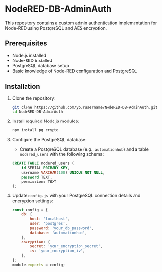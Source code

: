 # NodeRED-DB-AdminAuth

This repository contains a custom admin authentication implementation for [Node-RED](https://nodered.org/) using PostgreSQL and AES encryption.

## Prerequisites
- Node.js installed
- Node-RED installed
- PostgreSQL database setup
- Basic knowledge of Node-RED configuration and PostgreSQL

## Installation

1. Clone the repository:
    ```bash
    git clone https://github.com/yourusername/NodeRED-DB-AdminAuth.git
    cd NodeRED-DB-AdminAuth
    ```

2. Install required Node.js modules:
    ```bash
    npm install pg crypto
    ```

3. Configure the PostgreSQL database:
   - Create a PostgreSQL database (e.g., `automationhub`) and a table `nodered_users` with the following schema:

    ```sql
    CREATE TABLE nodered_users (
        id SERIAL PRIMARY KEY,
        username VARCHAR(100) UNIQUE NOT NULL,
        password TEXT,
        permissions TEXT
    );
    ```

4. Update `config.js` with your PostgreSQL connection details and encryption settings:

   ```javascript
   const config = {
       db: {
           host: 'localhost',
           user: 'postgres',
           password: 'your_db_password',
           database: 'automationhub',
       },
       encryption: {
           secret: 'your_encryption_secret',
           iv: 'your_encryption_iv',
       },
   };
   module.exports = config;
    ```
